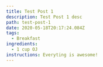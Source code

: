 ```yaml
---
title: Test Post 1
description: Test Post 1 desc
path: test-post-1
date: 2020-05-18T20:17:24.084Z
tags:
  - Breakfast
ingredients:
  - 1 cup OJ
instructions: Everyting is awesome!
---
```


